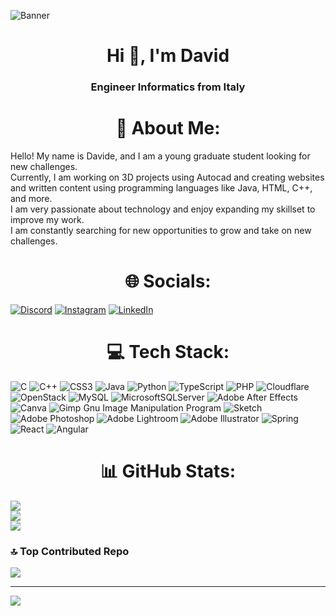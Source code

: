 ![Banner](https://github.com/DavyCele/DavyCele/assets/133571128/274b4565-2097-4f95-bd86-12f2fd95c36a)
<h1 align="center">Hi 👋, I'm David</h1>
<h3 align="center">Engineer Informatics from Italy</h3>

<h1 align="center">💫 About Me:</h1>
  Hello! My name is Davide, and I am a young graduate student looking for new challenges.  <br>Currently, I am working on 3D projects using Autocad and creating websites and written content using programming languages like Java, HTML, C++, and more. <br>I am very passionate about technology and enjoy expanding my skillset to improve my work.<br> I am constantly searching for new opportunities to grow and take on new challenges.


<h1 align="center">🌐 Socials:</h1>

[![Discord](https://img.shields.io/badge/Discord-%237289DA.svg?logo=discord&logoColor=white)](https://discord.gg/Skyn8692) 
[![Instagram](https://img.shields.io/badge/Instagram-%23E4405F.svg?logo=Instagram&logoColor=white)](https://www.instagram.com/davyxsky/)
[![LinkedIn](https://img.shields.io/badge/LinkedIn-%230077B5.svg?logo=LinkedIn&logoColor=white)](https://www.linkedin.com/in/davide-celentano-9424a5269/)



<h1 align="center">💻 Tech Stack:</h1>

![C](https://img.shields.io/badge/c-%2300599C.svg?style=for-the-badge&logo=c&logoColor=white) ![C++](https://img.shields.io/badge/c++-%2300599C.svg?style=for-the-badge&logo=c%2B%2B&logoColor=white) ![CSS3](https://img.shields.io/badge/css3-%231572B6.svg?style=for-the-badge&logo=css3&logoColor=white) ![Java](https://img.shields.io/badge/java-%23ED8B00.svg?style=for-the-badge&logo=java&logoColor=white) ![Python](https://img.shields.io/badge/python-3670A0?style=for-the-badge&logo=python&logoColor=ffdd54) ![TypeScript](https://img.shields.io/badge/typescript-%23007ACC.svg?style=for-the-badge&logo=typescript&logoColor=white) ![PHP](https://img.shields.io/badge/php-%23777BB4.svg?style=for-the-badge&logo=php&logoColor=white) ![Cloudflare](https://img.shields.io/badge/Cloudflare-F38020?style=for-the-badge&logo=Cloudflare&logoColor=white) ![OpenStack](https://img.shields.io/badge/Openstack-%23f01742.svg?style=for-the-badge&logo=openstack&logoColor=white) ![MySQL](https://img.shields.io/badge/mysql-%2300f.svg?style=for-the-badge&logo=mysql&logoColor=white) ![MicrosoftSQLServer](https://img.shields.io/badge/Microsoft%20SQL%20Sever-CC2927?style=for-the-badge&logo=microsoft%20sql%20server&logoColor=white) ![Adobe After Effects](https://img.shields.io/badge/Adobe%20After%20Effects-9999FF.svg?style=for-the-badge&logo=Adobe%20After%20Effects&logoColor=white) ![Canva](https://img.shields.io/badge/Canva-%2300C4CC.svg?style=for-the-badge&logo=Canva&logoColor=white) ![Gimp Gnu Image Manipulation Program](https://img.shields.io/badge/Gimp-657D8B?style=for-the-badge&logo=gimp&logoColor=FFFFFF) ![Sketch](https://img.shields.io/badge/Sketch-FFB387?style=for-the-badge&logo=sketch&logoColor=black) ![Adobe Photoshop](https://img.shields.io/badge/adobephotoshop-%2331A8FF.svg?style=for-the-badge&logo=adobephotoshop&logoColor=white) ![Adobe Lightroom](https://img.shields.io/badge/Adobe%20Lightroom-31A8FF.svg?style=for-the-badge&logo=Adobe%20Lightroom&logoColor=white) ![Adobe Illustrator](https://img.shields.io/badge/adobeillustrator-%23FF9A00.svg?style=for-the-badge&logo=adobeillustrator&logoColor=white) ![Spring](https://img.shields.io/badge/Spring-%236DB33F.svg?style=for-the-badge&logo=spring&logoColor=white)
![React](https://img.shields.io/badge/React-%2361DAFB.svg?style=for-the-badge&logo=react&logoColor=white)
![Angular](https://img.shields.io/badge/Angular-%23DD0031.svg?style=for-the-badge&logo=angular&logoColor=white)


<h1 align="center">📊 GitHub Stats:</h1>

![](https://github-readme-stats.vercel.app/api?username=Davycele&theme=gruvbox&hide_border=false&include_all_commits=true&count_private=true)<br/>
![](https://github-readme-streak-stats.herokuapp.com/?user=Davycele&theme=gruvbox&hide_border=false)<br/>
![](https://github-readme-stats.vercel.app/api/top-langs/?username=Davycele&theme=gruvbox&hide_border=false&include_all_commits=true&count_private=true&layout=compact)

### 🔝 Top Contributed Repo
![](https://github-contributor-stats.vercel.app/api?username=Davycele&limit=5&theme=dark&combine_all_yearly_contributions=true)

---
[![](https://visitcount.itsvg.in/api?id=Davycele&icon=5&color=9)](https://visitcount.itsvg.in)


